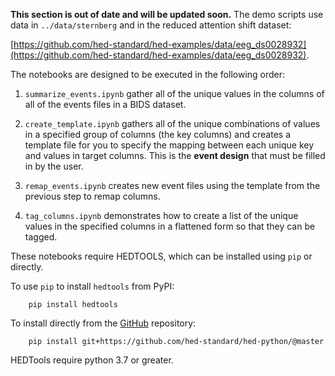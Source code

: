 **This section is out of date and will be updated soon.**
The demo scripts use data in `../data/sternberg` and in the reduced
attention shift dataset: 

[https://github.com/hed-standard/hed-examples/data/eeg_ds0028932](https://github.com/hed-standard/hed-examples/data/eeg_ds0028932).

The notebooks are designed to be executed in the following order:  

1. `summarize_events.ipynb` gather all of the unique values in the columns of
all of the events files in a BIDS dataset.  

2. `create_template.ipynb`  gathers all of the unique combinations of values in
a specified group of columns (the key columns) and creates a template file
for you to specify the mapping between each unique key and values in target columns.
This is the **event design** that must be filled in by the user.  

3. `remap_events.ipynb` creates new event files using the template from the previous
step to remap columns.

4. `tag_columns.ipynb` demonstrates how to create a list of the unique
values in the specified columns in a flattened form so that they can be tagged.


These notebooks require HEDTOOLS, which can be installed using `pip` or directly.

To use `pip` to install `hedtools` from PyPI:

   ```
       pip install hedtools
   ```

To install directly from the 
[GitHub](https://github.com/hed-standard/hed-python) repository:

   ```
       pip install git+https://github.com/hed-standard/hed-python/@master
   ```

HEDTools require python 3.7 or greater.
